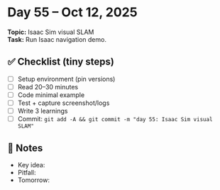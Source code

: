 # Day 55 – Oct 12, 2025
**Topic:** Isaac Sim visual SLAM  
**Task:** Run Isaac navigation demo.

## ✅ Checklist (tiny steps)
- [ ] Setup environment (pin versions)
- [ ] Read 20–30 minutes
- [ ] Code minimal example
- [ ] Test + capture screenshot/logs
- [ ] Write 3 learnings
- [ ] Commit: `git add -A && git commit -m "day 55: Isaac Sim visual SLAM"`

## 📓 Notes
- Key idea:
- Pitfall:
- Tomorrow:
